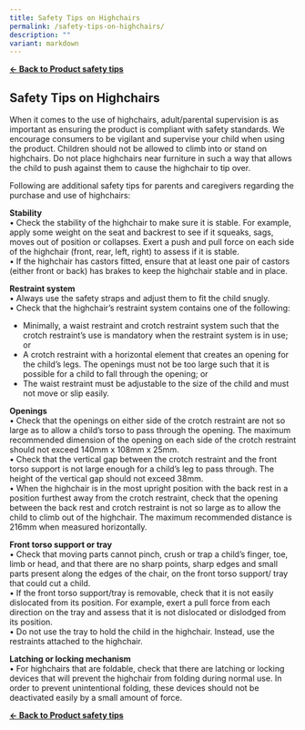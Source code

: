 ```yaml
---
title: Safety Tips on Highchairs
permalink: /safety-tips-on-highchairs/
description: ""
variant: markdown
---
```

**[← Back to Product safety tips](/consumers/product-safety-tips/children-product)**

## Safety Tips on Highchairs
When it comes to the use of highchairs, adult/parental supervision is as important as ensuring the product is compliant with safety standards. We encourage consumers to be vigilant and supervise your child when using the product. Children should not be allowed to climb into or stand on highchairs. Do not place highchairs near furniture in such a way that allows the child to push against them to cause the highchair to tip over.

Following are additional safety tips for parents and caregivers regarding the purchase and use of highchairs:

**Stability**<br>
•	Check the stability of the highchair to make sure it is stable. For example, apply some weight on the seat and backrest to see if it squeaks, sags, moves out of position or collapses. Exert a push and pull force on each side of the highchair (front, rear, left, right) to assess if it is stable.<br>
•	If the highchair has castors fitted, ensure that at least one pair of castors (either front or back) has brakes to keep the highchair stable and in place.

**Restraint system**<br>
•	Always use the safety straps and adjust them to fit the child snugly.<br>
•	Check that the highchair’s restraint system contains one of the following:<br>
* Minimally, a waist restraint and crotch restraint system such that the crotch restraint’s use is mandatory when the restraint system is in use; or<br>
* A crotch restraint with a horizontal element that creates an opening for the child’s legs. The openings must not be too large such that it is possible for a child to fall through the opening; or<br>
* The waist restraint must be adjustable to the size of the child and must not move or slip easily.

**Openings**<br>
•	Check that the openings on either side of the crotch restraint are not so large as to allow a child’s torso to pass through the opening. The maximum recommended dimension of the opening on each side of the crotch restraint should not exceed 140mm x 108mm x 25mm.<br>
•	Check that the vertical gap between the crotch restraint and the front torso support is not large enough for a child’s leg to pass through. The height of the vertical gap should not exceed 38mm.<br>
•	When the highchair is in the most upright position with the back rest in a position furthest away from the crotch restraint, check that the opening between the back rest and crotch restraint is not so large as to allow the child to climb out of the highchair. The maximum recommended distance is 216mm when measured horizontally.

**Front torso support or tray**<br>
•	Check that moving parts cannot pinch, crush or trap a child’s finger, toe, limb or head, and that there are no sharp points, sharp edges and small parts present along the edges of the chair, on the front torso support/ tray that could cut a child.<br>
•	If the front torso support/tray is removable, check that it is not easily dislocated from its position. For example, exert a pull force from each direction on the tray and assess that it is not dislocated or dislodged from its position.<br>
•	Do not use the tray to hold the child in the highchair. Instead, use the restraints attached to the highchair.<br>

**Latching or locking mechanism**<br>
•	For highchairs that are foldable, check that there are latching or locking devices that will prevent the highchair from folding during normal use. In order to prevent unintentional folding, these devices should not be deactivated easily by a small amount of force.



**[← Back to Product safety tips](/consumers/product-safety-tips/children-product)**